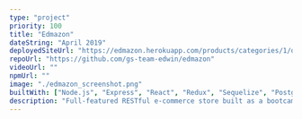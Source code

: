 ```yaml
---
type: "project"
priority: 100
title: "Edmazon"
dateString: "April 2019"
deployedSiteUrl: "https://edmazon.herokuapp.com/products/categories/1/offset/0"
repoUrl: "https://github.com/gs-team-edwin/edmazon"
videoUrl: ""
npmUrl: ""
image: "./edmazon_screenshot.png"
builtWith: ["Node.js", "Express", "React", "Redux", "Sequelize", "PostgresSQL"]
description: "Full-featured RESTful e-commerce store built as a bootcamp learning project."
---
```

